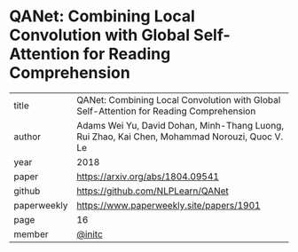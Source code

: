 # QANet: Combining Local Convolution with Global Self-Attention for Reading Comprehension

|  |  |
| :--- | :--- |
| title | QANet: Combining Local Convolution with Global Self-Attention for Reading Comprehension |
| author | Adams Wei Yu, David Dohan, Minh-Thang Luong, Rui Zhao, Kai Chen, Mohammad Norouzi, Quoc V. Le |
| year | 2018 |
| paper |   https://arxiv.org/abs/1804.09541 |
| github |  https://github.com/NLPLearn/QANet|
| paperweekly |  https://www.paperweekly.site/papers/1901|
| page | 16 |
| member | [@initc](https://github.com/initc) |